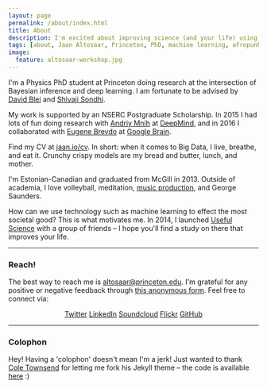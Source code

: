 ```yaml
---
layout: page
permalink: /about/index.html
title: About
description: I'm excited about improving science (and your life) using machine learning and design.
tags: [about, Jaan Altosaar, Princeton, PhD, machine learning, afropunk, collective behavior, columbia, physics, computer science, useful science, design, artificial intelligence, intelligent design]
image:
  feature: altosaar-workshop.jpg
---
```

I'm a Physics PhD student at Princeton doing research at the intersection of Bayesian inference and deep learning. I am fortunate to be advised by [David Blei](http://www.cs.columbia.edu/~blei/) and [Shivaji Sondhi](http://www.princeton.edu/~sondhi/). 

My work is supported by an NSERC Postgraduate Scholarship. In 2015 I had lots of fun doing research with [Andriy Mnih](https://www.cs.toronto.edu/~amnih/) at [DeepMind](http://deepmind.com/), and in 2016 I collaborated with [Eugene Brevdo](https://web.math.princeton.edu/~ebrevdo/) at [Google Brain](https://research.google.com/).

Find my CV at [jaan.io/cv](https://jaan.io/cv). In short: when it comes to Big Data, I live, breathe, and eat it. Crunchy crispy models are my bread and butter, lunch, and mother.

I'm Estonian-Canadian and graduated from McGill in 2013. Outside of academia, I love volleyball, meditation, [music production](https://soundcloud.com/lyfos), and George Saunders. 

How can we use technology such as machine learning to effect the most societal good? This is what motivates me. In 2014, I launched [Useful Science](http://usefulscience.org) with a group of friends – I hope you'll find a study on there that improves your life.

---

### Reach!

The best way to reach me is [altosaar@princeton.edu](mailto:altosaar@princeton.edu). I'm grateful for any positive or negative feedback through [this anonymous form](https://goo.gl/forms/UolGIq1bpHJeK8dJ2). Feel free to connect via:

<p style="text-align:center">
<a href="https://twitter.com/thejaan"><i class="fab fa-twitter"></i>Twitter</a>
<a href="http://www.linkedin.com/in/jaanaltosaar"><i class="fab fa-linkedin"></i>LinkedIn</a>
<a href="https://soundcloud.com/lyfos"><i class="fab fa-soundcloud"></i>Soundcloud</a>
<a href="https://www.flickr.com/photos/thejaan/"><i class="fab fa-flickr"></i>Flickr</a>
<a href="https://github.com/altosaar"><i class="fab fa-github"></i>GitHub</a>
</p>


---

### Colophon

Hey! Having a 'colophon' doesn't mean I'm a jerk! Just wanted to thank [Cole Townsend](http://coletownsend.com/) for letting me fork his Jekyll theme – the code is available [here](https://github.com/altosaar/jaan.io) :)






